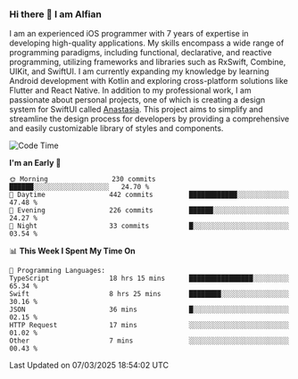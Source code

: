 ### Hi there 👋 I am Alfian
I am an experienced iOS programmer with 7 years of expertise in developing high-quality applications. My skills encompass a wide range of programming paradigms, including functional, declarative, and reactive programming, utilizing frameworks and libraries such as RxSwift, Combine, UIKit, and SwiftUI. I am currently expanding my knowledge by learning Android development with Kotlin and exploring cross-platform solutions like Flutter and React Native. In addition to my professional work, I am passionate about personal projects, one of which is creating a design system for SwiftUI called [Anastasia](https://github.com/alfian0/Anastasia). This project aims to simplify and streamline the design process for developers by providing a comprehensive and easily customizable library of styles and components.

<!--START_SECTION:waka-->
![Code Time](http://img.shields.io/badge/Code%20Time-608%20hrs%2043%20mins-blue)

**I'm an Early 🐤** 

```text
🌞 Morning                230 commits         ██████░░░░░░░░░░░░░░░░░░░   24.70 % 
🌆 Daytime                442 commits         ████████████░░░░░░░░░░░░░   47.48 % 
🌃 Evening                226 commits         ██████░░░░░░░░░░░░░░░░░░░   24.27 % 
🌙 Night                  33 commits          █░░░░░░░░░░░░░░░░░░░░░░░░   03.54 % 
```


📊 **This Week I Spent My Time On** 

```text
💬 Programming Languages: 
TypeScript               18 hrs 15 mins      ████████████████░░░░░░░░░   65.34 % 
Swift                    8 hrs 25 mins       ████████░░░░░░░░░░░░░░░░░   30.16 % 
JSON                     36 mins             █░░░░░░░░░░░░░░░░░░░░░░░░   02.15 % 
HTTP Request             17 mins             ░░░░░░░░░░░░░░░░░░░░░░░░░   01.02 % 
Other                    7 mins              ░░░░░░░░░░░░░░░░░░░░░░░░░   00.43 % 
```


 Last Updated on 07/03/2025 18:54:02 UTC
<!--END_SECTION:waka-->

